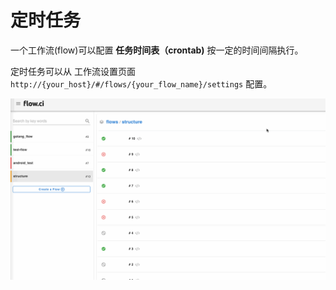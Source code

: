 # 定时任务

一个工作流(flow)可以配置 __任务时间表（crontab)__ 按一定的时间间隔执行。

定时任务可以从 工作流设置页面 `http://{your_host}/#/flows/{your_flow_name}/settings` 配置。

![cron](../../images/job/cron_job.gif)